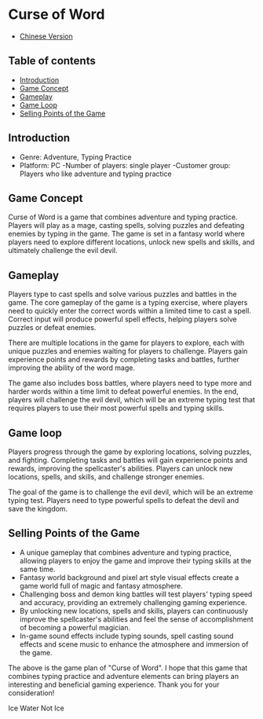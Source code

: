 # Curse of Word

- [Chinese Version](MET4330_Game_Proposal_cn.md)

## Table of contents

- [Introduction](#introduction)
- [Game Concept](#game-concept)
- [Gameplay](#gameplay)  
- [Game Loop](#game-loop)
- [Selling Points of the Game](#selling-points-of-the-game)

## Introduction

- Genre: Adventure, Typing Practice
- Platform: PC
-Number of players: single player
-Customer group: Players who like adventure and typing practice

## Game Concept

Curse of Word is a game that combines adventure and typing practice. Players will play as a mage, casting spells, solving puzzles and defeating enemies by typing in the game. The game is set in a fantasy world where players need to explore different locations, unlock new spells and skills, and ultimately challenge the evil devil.

## Gameplay

Players type to cast spells and solve various puzzles and battles in the game. The core gameplay of the game is a typing exercise, where players need to quickly enter the correct words within a limited time to cast a spell. Correct input will produce powerful spell effects, helping players solve puzzles or defeat enemies.

There are multiple locations in the game for players to explore, each with unique puzzles and enemies waiting for players to challenge. Players gain experience points and rewards by completing tasks and battles, further improving the ability of the word mage.

The game also includes boss battles, where players need to type more and harder words within a time limit to defeat powerful enemies. In the end, players will challenge the evil devil, which will be an extreme typing test that requires players to use their most powerful spells and typing skills.

## Game loop

Players progress through the game by exploring locations, solving puzzles, and fighting. Completing tasks and battles will gain experience points and rewards, improving the spellcaster's abilities. Players can unlock new locations, spells, and skills, and challenge stronger enemies.

The goal of the game is to challenge the evil devil, which will be an extreme typing test. Players need to type powerful spells to defeat the devil and save the kingdom.

## Selling Points of the Game

- A unique gameplay that combines adventure and typing practice, allowing players to enjoy the game and improve their typing skills at the same time.
- Fantasy world background and pixel art style visual effects create a game world full of magic and fantasy atmosphere.
- Challenging boss and demon king battles will test players' typing speed and accuracy, providing an extremely challenging gaming experience.
- By unlocking new locations, spells and skills, players can continuously improve the spellcaster's abilities and feel the sense of accomplishment of becoming a powerful magician.
- In-game sound effects include typing sounds, spell casting sound effects and scene music to enhance the atmosphere and immersion of the game.

The above is the game plan of "Curse of Word". I hope that this game that combines typing practice and adventure elements can bring players an interesting and beneficial gaming experience. Thank you for your consideration!

Ice Water Not Ice
